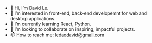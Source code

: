 - 👋 Hi, I’m David Le.
- 👀 I’m interested in front-end, back-end developemnt for web and desktop applications.
- 🌱 I’m currently learning React, Python.
- 💞️ I’m looking to collaborate on inspiring, impactful projects.
- 📫 How to reach me: ledaodavid@gmail.com

<!---
davele-itsme/davele-itsme is a ✨ special ✨ repository because its `README.md` (this file) appears on your GitHub profile.
You can click the Preview link to take a look at your changes.
--->
